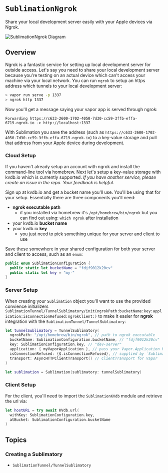 # ``SublimationNgrok``

Share your local development server easily with your Apple devices via Ngrok.

![SublimationNgrok Diagram](SublimationNgrok.svg)

## Overview

Ngrok is a fantastic service for setting up local development server for outside access. Let's say you need to share your local development server because you're testing on an actual device which can't access your machine via your local network. You can run `ngrok` to setup an https address which tunnels to your local development server:

```bash
> vapor run serve -p 1337
> ngrok http 1337
```
Now you'll get a message saying your vapor app is served through ngrok:

```
Forwarding https://c633-2600-1702-4050-7d30-cc59-3ffb-effa-6719.ngrok.io -> http://localhost:1337 
```

With Sublimation you save the address (such as `https://c633-2600-1702-4050-7d30-cc59-3ffb-effa-6719.ngrok.io`) to a key-value storage and pull that address from your Apple device during development.

### Cloud Setup

If you haven't already setup an account with ngrok and install the command-line tool via homebrew. Next let's setup a key-value storage with kvdb.io which is currently supported. _If you have another service, please create an issue in the repo. Your feedback is helpful._ 

Sign up at kvdb.io and get a bucket name you'll use. You'll be using that for your setup. Essentially there are three components you'll need:

* **ngrok executable path**
    - if you installed via homebrew it's `/opt/homebrew/bin/ngrok` but you can find out using: `which ngrok` after installation
* your kvdb.io **bucket name**
* your kvdb.io **key**
    - you just need to pick something unique for your server and client to use

Save these somewhere in your shared configuration for both your server and client to access, such as an `enum`:

```swift
public enum SublimationConfiguration {
  public static let bucketName = "fdjf9012k20cv"
  public static let key = "my-"
}
```

### Server Setup

When creating your `Sublimation` object you'll want to use the provided convience initializers ``SublimationTunnel/TunnelSublimatory/init(ngrokPath:bucketName:key:application:isConnectionRefused:ngrokClient:)`` to make it easier for **ngrok** integration with the ``SublimationTunnel/TunnelSublimatory``:

```swift
let tunnelSublimatory = TunnelSublimatory(
  ngrokPath: "/opt/homebrew/bin/ngrok", // path to ngrok executable
  bucketName: SublimationConfiguration.bucketName, // "fdjf9012k20cv"
  key: SublimationConfiguration.key, // "dev-server"
  application: { myVaporApplication }, // pass your Vapor.Application here
  isConnectionRefused: {$.isConnectionRefused}, // supplied by `SublimationVapor`
  transport: AsyncHTTPClientTransport() // ClientTransport for Vapor
)

let sublimation = Sublimation(sublimatory: tunnelSublimatory)
```

### Client Setup

For the client, you'll need to import the ``SublimationKVdb`` module and retrieve the url via:

```swift
let hostURL = try await KVdb.url(
  withKey: SublimationConfiguration.key, 
  atBucket: SublimationConfiguration.bucketName
) 
```

## Topics

### Creating a Sublimatory

- ``SublimationTunnel/TunnelSublimatory``
